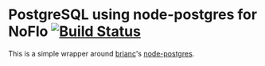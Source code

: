 PostgreSQL using node-postgres for NoFlo [![Build Status](https://secure.travis-ci.org/kenhkan/noflo-postgres.png?branch=master)](https://travis-ci.org/kenhkan/noflo-postgres)
===============================

This is a simple wrapper around [brianc](https://github.com/brianc/)'s
[node-postgres](https://github.com/brianc/node-postgres).
